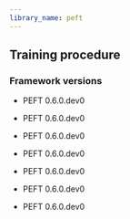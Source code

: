 ```yaml
---
library_name: peft
---
```

## Training procedure

### Framework versions

- PEFT 0.6.0.dev0
- PEFT 0.6.0.dev0
- PEFT 0.6.0.dev0
- PEFT 0.6.0.dev0
- PEFT 0.6.0.dev0
- PEFT 0.6.0.dev0

- PEFT 0.6.0.dev0
